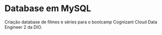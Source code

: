 # Database em MySQL

Criação database de filmes e séries para o bootcamp Cognizant Cloud Data Engineer 2 da DIO.

